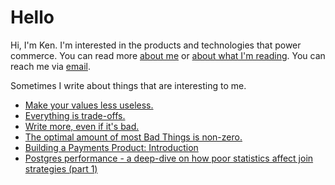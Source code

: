 # Hello

Hi, I'm Ken. I'm interested in the products and technologies that power commerce. You can read more [about me](/bio.md) or [about what I'm reading](/reading.md).
You can reach me via [email](mailto:ken@knowingken.com).

Sometimes I write about things that are interesting to me.

* [Make your values less useless.](/values.md)
* [Everything is trade-offs.](/tradeoffs.md)
* [Write more, even if it's bad.](/write-bad.md)
* [The optimal amount of most Bad Things is non-zero.](/optimal.md)
* [Building a Payments Product: Introduction](/building-payments-product-intro.md)
* [Postgres performance - a deep-dive on how poor statistics affect join strategies (part 1)](/postgres-part-1.md)